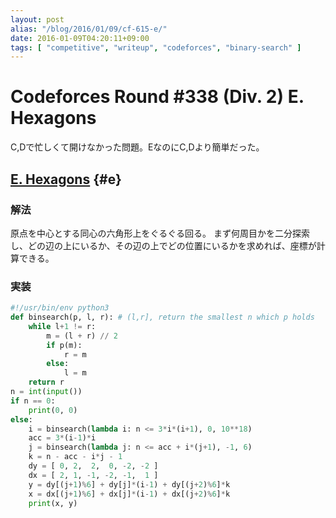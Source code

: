 ```yaml
---
layout: post
alias: "/blog/2016/01/09/cf-615-e/"
date: 2016-01-09T04:20:11+09:00
tags: [ "competitive", "writeup", "codeforces", "binary-search" ]
---
```


# Codeforces Round #338 (Div. 2) E. Hexagons

C,Dで忙しくて開けなかった問題。EなのにC,Dより簡単だった。

## [E. Hexagons](http://codeforces.com/contest/615/problem/E) {#e}

### 解法

原点を中心とする同心の六角形上をぐるぐる回る。
まず何周目かを二分探索し、どの辺の上にいるか、その辺の上でどの位置にいるかを求めれば、座標が計算できる。

### 実装

``` python
#!/usr/bin/env python3
def binsearch(p, l, r): # (l,r], return the smallest n which p holds
    while l+1 != r:
        m = (l + r) // 2
        if p(m):
            r = m
        else:
            l = m
    return r
n = int(input())
if n == 0:
    print(0, 0)
else:
    i = binsearch(lambda i: n <= 3*i*(i+1), 0, 10**18)
    acc = 3*(i-1)*i
    j = binsearch(lambda j: n <= acc + i*(j+1), -1, 6)
    k = n - acc - i*j - 1
    dy = [ 0, 2,  2,  0, -2, -2 ]
    dx = [ 2, 1, -1, -2, -1,  1 ]
    y = dy[(j+1)%6] + dy[j]*(i-1) + dy[(j+2)%6]*k
    x = dx[(j+1)%6] + dx[j]*(i-1) + dx[(j+2)%6]*k
    print(x, y)
```
